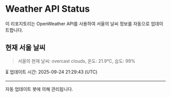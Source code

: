 
# Weather API Status

이 리포지토리는 OpenWeather API를 사용하여 서울의 날씨 정보를 자동으로 업데이트합니다.

## 현재 서울 날씨
> 서울의 현재 날씨: overcast clouds, 온도: 21.9°C, 습도: 99%

⏳ 업데이트 시간: 2025-09-24 21:29:43 (UTC)

---
자동 업데이트 봇에 의해 관리됩니다.
